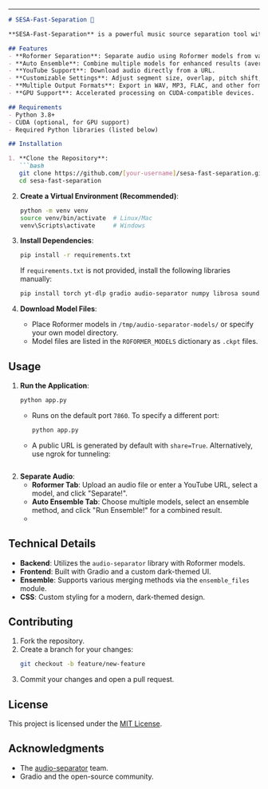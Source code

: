 ---

```markdown
# SESA-Fast-Separation 🎵

**SESA-Fast-Separation** is a powerful music source separation tool with a user-friendly web interface, designed to split audio files into vocals, instrumentals, and other components. It supports Roformer models and ensemble techniques, and includes a feature to download audio directly from YouTube, all wrapped in a sleek Gradio-based UI.

## Features
- **Roformer Separation**: Separate audio using Roformer models from various categories (Vocals, Instrumentals, De-Reverb, etc.).
- **Auto Ensemble**: Combine multiple models for enhanced results (average, median, max, min methods).
- **YouTube Support**: Download audio directly from a URL.
- **Customizable Settings**: Adjust segment size, overlap, pitch shift, and more.
- **Multiple Output Formats**: Export in WAV, MP3, FLAC, and other formats.
- **GPU Support**: Accelerated processing on CUDA-compatible devices.

## Requirements
- Python 3.8+
- CUDA (optional, for GPU support)
- Required Python libraries (listed below)

## Installation

1. **Clone the Repository**:
   ```bash
   git clone https://github.com/[your-username]/sesa-fast-separation.git
   cd sesa-fast-separation
   ```

2. **Create a Virtual Environment (Recommended)**:
   ```bash
   python -m venv venv
   source venv/bin/activate  # Linux/Mac
   venv\Scripts\activate     # Windows
   ```

2. **Install Dependencies**:
   ```bash
   pip install -r requirements.txt
   ```

   If `requirements.txt` is not provided, install the following libraries manually:
   ```bash
   pip install torch yt-dlp gradio audio-separator numpy librosa soundfile
   ```

3. **Download Model Files**:
   - Place Roformer models in `/tmp/audio-separator-models/` or specify your own model directory.
   - Model files are listed in the `ROFORMER_MODELS` dictionary as `.ckpt` files.

## Usage

1. **Run the Application**:
   ```bash
   python app.py
   ```
   - Runs on the default port `7860`. To specify a different port:
     ```bash
     python app.py
     ```
   - A public URL is generated by default with `share=True`. Alternatively, use ngrok for tunneling:
     ```

2. **Separate Audio**:
   - **Roformer Tab**: Upload an audio file or enter a YouTube URL, select a model, and click "Separate!".
   - **Auto Ensemble Tab**: Choose multiple models, select an ensemble method, and click "Run Ensemble!" for a combined result.
   - 

## Technical Details
- **Backend**: Utilizes the `audio-separator` library with Roformer models.
- **Frontend**: Built with Gradio and a custom dark-themed UI.
- **Ensemble**: Supports various merging methods via the `ensemble_files` module.
- **CSS**: Custom styling for a modern, dark-themed design.

## Contributing
1. Fork the repository.
2. Create a branch for your changes:
   ```bash
   git checkout -b feature/new-feature
   ```
3. Commit your changes and open a pull request.

## License
This project is licensed under the [MIT License](LICENSE).

## Acknowledgments
- The [audio-separator](https://github.com/[https://github.com/nomadkaraoke/python-audio-separator]) team.
- Gradio and the open-source community.
```
